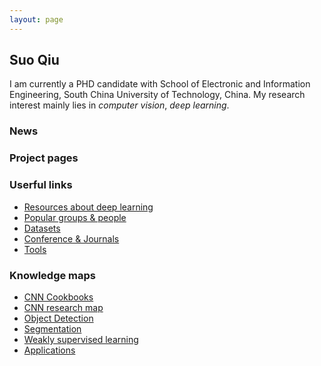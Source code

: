 ```yaml
---
layout: page
---
```


## Suo Qiu
I am currently a PHD candidate with School of Electronic and Information Engineering, South China University of Technology, China. My research interest mainly lies in *computer vision*, *deep learning*.


### News


### Project pages


### Userful links
* [Resources about deep learning](/resources_about_deep_learning/)
* [Popular groups & people](/popular_groups_people/)
* [Datasets](/datasets/)
* [Conference & Journals](/conference_journals/)
* [Tools](/tools/)

### Knowledge maps
* [CNN Cookbooks](/cnn_cookbooks/)
* [CNN research map](/cnn_map/)
* [Object Detection](/object_detection/)
* [Segmentation](/segmentation/)
* [Weakly supervised learning](/weakly_supervised_learning/)
* [Applications]()